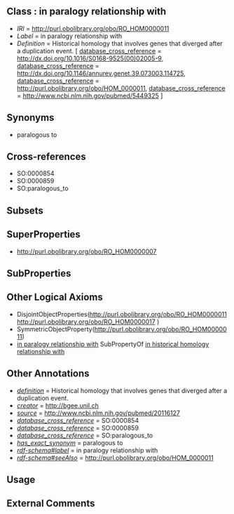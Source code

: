 
## Class : in paralogy relationship with

 * *IRI* = http://purl.obolibrary.org/obo/RO_HOM0000011
 * *Label* = in paralogy relationship with
 * *Definition* = Historical homology that involves genes that diverged after a duplication event. [ [database_cross_reference](../../ef/oboInOwl#hasDbXref.md) = http://dx.doi.org/10.1016/S0168-9525(00)02005-9, [database_cross_reference](../../ef/oboInOwl#hasDbXref.md) = http://dx.doi.org/10.1146/annurev.genet.39.073003.114725, [database_cross_reference](../../ef/oboInOwl#hasDbXref.md) = http://purl.obolibrary.org/obo/HOM_0000011, [database_cross_reference](../../ef/oboInOwl#hasDbXref.md) = http://www.ncbi.nlm.nih.gov/pubmed/5449325 ]

## Synonyms

 * paralogous to

## Cross-references

 * SO:0000854
 * SO:0000859
 * SO:paralogous_to

## Subsets


## SuperProperties

 * <http://purl.obolibrary.org/obo/RO_HOM0000007>

## SubProperties


## Other Logical Axioms

 * DisjointObjectProperties(<http://purl.obolibrary.org/obo/RO_HOM0000011> <http://purl.obolibrary.org/obo/RO_HOM0000017> )
 * SymmetricObjectProperty(<http://purl.obolibrary.org/obo/RO_HOM0000011>)
 * [in paralogy relationship with](../../RO/11/RO_HOM0000011.md) SubPropertyOf [in historical homology relationship with](../../RO/07/RO_HOM0000007.md)

## Other Annotations

 * *[definition](../../IAO/15/IAO_0000115.md)* = Historical homology that involves genes that diverged after a duplication event.
 * *[creator](../../or/creator.md)* = http://bgee.unil.ch
 * *[source](../../ce/source.md)* = http://www.ncbi.nlm.nih.gov/pubmed/20116127
 * *[database_cross_reference](../../ef/oboInOwl#hasDbXref.md)* = SO:0000854
 * *[database_cross_reference](../../ef/oboInOwl#hasDbXref.md)* = SO:0000859
 * *[database_cross_reference](../../ef/oboInOwl#hasDbXref.md)* = SO:paralogous_to
 * *[has_exact_synonym](../../ym/oboInOwl#hasExactSynonym.md)* = paralogous to
 * *[rdf-schema#label](../../el/rdf-schema#label.md)* = in paralogy relationship with
 * *[rdf-schema#seeAlso](../../so/rdf-schema#seeAlso.md)* = http://purl.obolibrary.org/obo/HOM_0000011

## Usage


## External Comments

